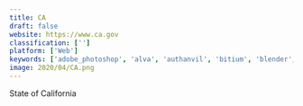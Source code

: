 ```yaml
---
title: CA
draft: false 
website: https://www.ca.gov
classification: ['']
platform: ['Web']
keywords: ['adobe_photoshop', 'alva', 'authanvil', 'bitium', 'blender', 'mudbox', 'okta', 'substance_designer', 'substance_painter', 'zbrush']
image: 2020/04/CA.png
---
```

State of California